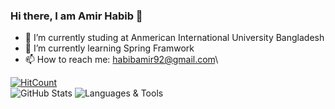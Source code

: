 ### Hi there, I am Amir Habib 👋

- 🔭 I’m currently studing at Anmerican International University Bangladesh
- 🌱 I’m currently learning Spring Framwork
- 📫 How to reach me: habibamir92@gmail.com\\

[![HitCount](https://hits.dwyl.com/AmirH-27/AmirH-27.svg?style=flat-square)](http://hits.dwyl.com/AmirH-27/AmirH-27)\
![GitHub Stats](https://github-readme-stats.vercel.app/api?username=AmirH-27&count_private=true&show_icons=true&theme=radical)
![Languages & Tools](https://github-readme-stats.vercel.app/api/top-langs/?username=AmirH-27&show_icons=true&theme=radical)


